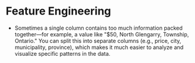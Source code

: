 # Feature Engineering

- Sometimes a single column contains too much information packed together—for example, a value like "$50, North Glengarry, Township, Ontario." You can split this into separate columns (e.g., price, city, municipality, province), which makes it much easier to analyze and visualize specific patterns in the data.